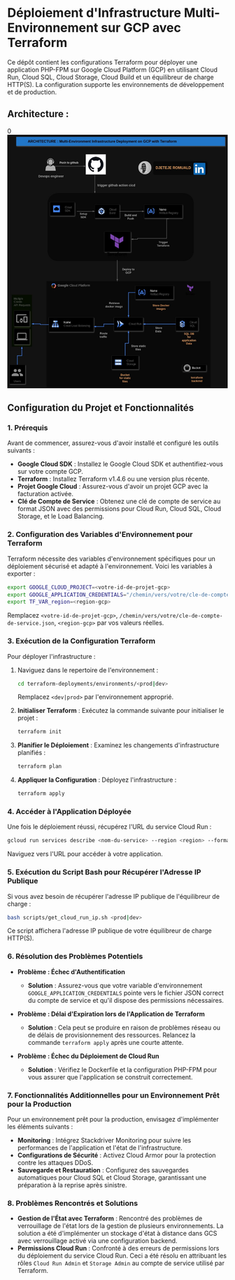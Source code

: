 
# Déploiement d'Infrastructure Multi-Environnement sur GCP avec Terraform

Ce dépôt contient les configurations Terraform pour déployer une application PHP-FPM sur Google Cloud Platform (GCP) en utilisant Cloud Run, Cloud SQL, Cloud Storage, Cloud Build et un équilibreur de charge HTTP(S). La configuration supporte les environnements de développement et de production.

## Architecture :

0![Project Architecture](assets/php-projet.jpg)

## Configuration du Projet et Fonctionnalités

### 1. Prérequis

Avant de commencer, assurez-vous d'avoir installé et configuré les outils suivants :

- **Google Cloud SDK** : Installez le Google Cloud SDK et authentifiez-vous sur votre compte GCP.
- **Terraform** : Installez Terraform v1.4.6 ou une version plus récente.
- **Projet Google Cloud** : Assurez-vous d'avoir un projet GCP avec la facturation activée.
- **Clé de Compte de Service** : Obtenez une clé de compte de service au format JSON avec des permissions pour Cloud Run, Cloud SQL, Cloud Storage, et le Load Balancing.

### 2. Configuration des Variables d'Environnement pour Terraform

Terraform nécessite des variables d'environnement spécifiques pour un déploiement sécurisé et adapté à l'environnement. Voici les variables à exporter :

```bash
export GOOGLE_CLOUD_PROJECT=<votre-id-de-projet-gcp>
export GOOGLE_APPLICATION_CREDENTIALS="/chemin/vers/votre/cle-de-compte-de-service.json"
export TF_VAR_region=<region-gcp>
```

Remplacez `<votre-id-de-projet-gcp>`, `/chemin/vers/votre/cle-de-compte-de-service.json`, `<region-gcp>` par vos valeurs réelles.

### 3. Exécution de la Configuration Terraform

Pour déployer l'infrastructure :

1. Naviguez dans le repertoire de l'environnement  :

    ```bash
    cd terraform-deployments/environments/<prod|dev>
    ```
     Remplacez `<dev|prod>` par l'environnement approprié.
2. **Initialiser Terraform** : Exécutez la commande suivante pour initialiser le projet :
    ```bash
    terraform init
    ```

3. **Planifier le Déploiement** : Examinez les changements d'infrastructure planifiés :

    ```bash
    terraform plan
    ```

4. **Appliquer la Configuration** : Déployez l'infrastructure :

    ```bash
    terraform apply
    ```


### 4. Accéder à l'Application Déployée

Une fois le déploiement réussi, récupérez l'URL du service Cloud Run :

```bash
gcloud run services describe <nom-du-service> --region <region> --format 'value(status.url)'
```

Naviguez vers l'URL pour accéder à votre application.

### 5. Exécution du Script Bash pour Récupérer l'Adresse IP Publique

Si vous avez besoin de récupérer l'adresse IP publique de l'équilibreur de charge :

```bash
bash scripts/get_cloud_run_ip.sh <prod|dev>
```

Ce script affichera l'adresse IP publique de votre équilibreur de charge HTTP(S).

### 6. Résolution des Problèmes Potentiels

- **Problème : Échec d'Authentification**
  - **Solution** : Assurez-vous que votre variable d'environnement `GOOGLE_APPLICATION_CREDENTIALS` pointe vers le fichier JSON correct du compte de service et qu'il dispose des permissions nécessaires.

- **Problème : Délai d'Expiration lors de l'Application de Terraform**
  - **Solution** : Cela peut se produire en raison de problèmes réseau ou de délais de provisionnement des ressources. Relancez la commande `terraform apply` après une courte attente.

- **Problème : Échec du Déploiement de Cloud Run**
  - **Solution** : Vérifiez le Dockerfile et la configuration PHP-FPM pour vous assurer que l'application se construit correctement.

### 7. Fonctionnalités Additionnelles pour un Environnement Prêt pour la Production

Pour un environnement prêt pour la production, envisagez d'implémenter les éléments suivants :

- **Monitoring** : Intégrez Stackdriver Monitoring pour suivre les performances de l'application et l'état de l'infrastructure.
- **Configurations de Sécurité** :  Activez Cloud Armor pour la protection contre les attaques DDoS.
- **Sauvegarde et Restauration** : Configurez des sauvegardes automatiques pour Cloud SQL et Cloud Storage, garantissant une préparation à la reprise après sinistre.

### 8. Problèmes Rencontrés et Solutions

- **Gestion de l'État avec Terraform** : Rencontré des problèmes de verrouillage de l'état lors de la gestion de plusieurs environnements. La solution a été d'implémenter un stockage d'état à distance dans GCS avec verrouillage activé via une configuration backend.
- **Permissions Cloud Run** : Confronté à des erreurs de permissions lors du déploiement du service Cloud Run. Ceci a été résolu en attribuant les rôles `Cloud Run Admin` et `Storage Admin` au compte de service utilisé par Terraform.
